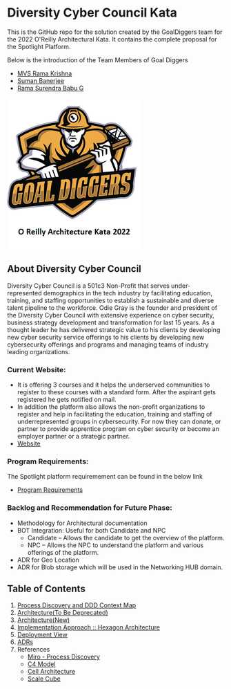 # Diversity Cyber Council Kata

This is the GitHub repo for the solution created by the GoalDiggers team for the 2022 O'Reilly Architectural Kata. It contains the complete proposal for the Spotlight Platform.

Below is the introduction of the Team Members of Goal Diggers

* [MVS Rama Krishna](https://www.linkedin.com/in/mvs-ramakrishna-a3a57225/)
* [Suman Banerjee](https://www.linkedin.com/in/suman-banerjee-532a304/)
* [Rama Surendra Babu G](https://www.linkedin.com/in/rama-surendra-babu-g-985a1913/)


![Goal Diggers Architecture Kata](/Images/logo.png)

## About Diversity Cyber Council 

Diversity Cyber Council is a 501c3 Non-Profit that serves under-represented demographics in the tech industry by facilitating education, training, and staffing opportunities to establish a sustainable and diverse talent pipeline to the workforce. Odie Gray is the founder and president of the Diversity Cyber Council with extensive experience on cyber security, business strategy development and transformation for last 15 years. As a thought leader he has delivered strategic value to his clients by developing new cyber security service offerings to his clients by developing new cybersecurity offerings and programs and managing teams of industry leading organizations.

### Current Website:

* It is offering 3 courses and it helps the underserved communities to register to these courses with a standard form. After the aspirant gets registered he gets notified on mail.
* In addition the platform also allows the non-profit organizations to register and help in facilitating the education, training and staffing of underrepresented groups in cybersecurity. For now they can donate, or partner to provide apprentice program on cyber security or become an employer partner or a strategic partner.
* [Website](https://www.diversitycybercouncil.com/)

### Program Requirements:

The Spotlight platform requiremement can be found in the below link

* [Program Requirements](https://docs.google.com/document/d/1XjEpcGJ87xYg1eWN9eE0_tH7te5HcVAgPvoONLHY4qQ/edit?usp=sharing)

### Backlog and Recommendation for Future Phase:

* Methodology for Architectural documentation
* BOT Integration: Useful for both Candidate and NPC
   -  Candidate – Allows the candidate to get the overview of the platform.
   -  NPC – Allows the NPC to understand the platform and various offerings of the platform.
* ADR for Geo Location
* ADR for Blob storage which will be used in the Networking HUB domain.

## Table of Contents

1. [Process Discovery and DDD Context Map](architecture/ProcessDiscoveryandDDDContextMap.md) 
2. [Architecture(To Be Deprecated)](architecture/ArchitectureOverview.md) 
3. [Architecture(New)](architecture/1_Arch_TableofContent.md) 
4. [Implementation Approach :: Hexagon Architecture](architecture/HexagonArchitecture.md)
5. [Deployment View](architecture/DeploymentView.md)
6. [ADRs](ADRs/ADRs.md) 
7. References
     * [Miro - Process Discovery](https://miro.com/app/board/uXjVOySr1RA=/?share_link_id=321299907325)
     * [C4 Model](https://c4model.com/)
     * [Cell Architecture](https://github.com/wso2/reference-architecture/blob/master/reference-architecture-cell-based.md)
     * [Scale Cube](https://microservices.io/articles/scalecube.html)
     
